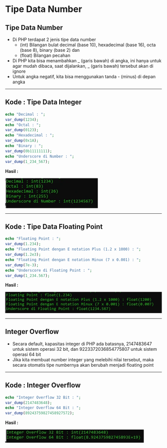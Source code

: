 # Tipe Data Number

## Tipe Data Number

- Di PHP terdapat 2 jenis tipe data number
  - (int) Bilangan bulat decimal (base 10), hexadecimal (base 16), octa (base 8), binary (base 2) dan
  - (float) Bilangan pecahan
- Di PHP kita bisa menambahkan _ (garis bawah) di angka, ini hanya untuk agar mudah dibaca, saat dijalankan, _ (garis bawah) tersebut akan di ignore
- Untuk angka negatif, kita bisa menggunakan tanda - (minus) di depan angka

---

## Kode : Tipe Data Integer

```php
echo "Decimal : ";
var_dump(1234);
echo "Octal : ";
var_dump(0123);
echo "Hexadecimal : ";
var_dump(0x1A);
echo "Binary : ";
var_dump(0b11111111);
echo "Underscore di Number : ";
var_dump(1_234_567);
```

**Hasil :**

![1](../assets/img/4/1.webp)

---

## Kode : Tipe Data Floating Point

```php
echo "Floating Point : ";
var_dump(1.234);
echo "Floating Point dengan E notation Plus (1.2 x 1000) : ";
var_dump(1.2e3);
echo "Floating Point dengan E notation Minux (7 x 0.001) : ";
var_dump(7e-3);
echo "Underscore di Floating Point : ";
var_dump(1_234.567);
```

**Hasil :**

![2](../assets/img/4/2.webp)

---

## Integer Overflow

- Secara default, kapasitas integer di PHP ada batasnya, 2147483647 untuk sistem operasi 32 bit, dan 9223372036854775807 untuk sistem operasi 64 bit
- Jika kita membuat number integer yang melebihi nilai tersebut, maka secara otomatis tipe numbernya akan berubah menjadi floating point

---

## Kode : Integer Overflow

```php
echo "Integer Overflow 32 Bit : ";
var_dump(2147483648);
echo "Integer Overflow 64 Bit : ";
var_dump(89243759827458927572);
```

**Hasil :**

![3](../assets/img/4/3.webp)